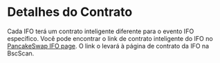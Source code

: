 # Detalhes do Contrato

Cada IFO terá um contrato inteligente diferente para o evento IFO específico. Você pode encontrar o link de contrato inteligente do IFO no [PancakeSwap IFO page](https://pancakeswap.finance/ifo). O link o levará à página de contrato da IFO na BscScan.
